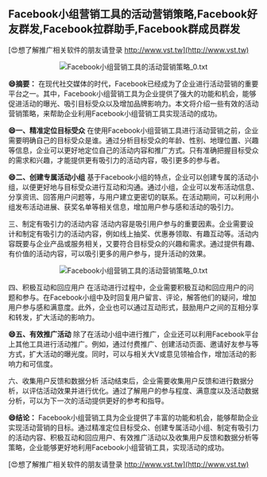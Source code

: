 ## **Facebook小组营销工具的活动营销策略,Facebook好友群发,Facebook拉群助手,Facebook群成员群发**

[😍想了解推广相关软件的朋友请登录 http://www.vst.tw](http://www.vst.tw)

 <center><img src="https://vst.tw/MP4/tuiguang/png/0.png" alt="Facebook小组营销工具的活动营销策略_0.txt"></center>

**😄摘要：**
在现代社交媒体的时代，Facebook已经成为了企业进行活动营销的重要平台之一。其中，Facebook小组营销工具为企业提供了强大的功能和机会，能够促进活动的曝光、吸引目标受众以及增加品牌影响力。本文将介绍一些有效的活动营销策略，来帮助企业利用Facebook小组营销工具实现活动的成功。

**😄一、精准定位目标受众**
在使用Facebook小组营销工具进行活动营销之前，企业需要明确自己的目标受众是谁。通过分析目标受众的年龄、性别、地理位置、兴趣等信息，企业可以更好地定位自己的活动内容和推广方式。只有准确把握目标受众的需求和兴趣，才能提供更有吸引力的活动内容，吸引更多的参与者。

**😄二、创建专属活动小组**
基于Facebook小组的特点，企业可以创建专属的活动小组，以便更好地与目标受众进行互动和沟通。通过小组，企业可以发布活动信息、分享资讯、回答用户问题等，与用户建立更密切的联系。在活动期间，可以利用小组发布活动进展、获奖名单等相关信息，增加用户参与感和活动的吸引力。

三、制定有吸引力的活动内容
活动内容是吸引用户参与的重要因素。企业需要设计和制定有吸引力的活动内容，例如线上抽奖、优惠券领取、有趣互动等。活动内容既要与企业产品或服务相关，又要符合目标受众的兴趣和需求。通过提供有趣、有价值的活动内容，可以吸引更多的用户参与，提升活动的效果。

 <center><img src="https://vst.tw/MP4/tuiguang/png/7.png" alt="Facebook小组营销工具的活动营销策略_0.txt"></center>

四、积极互动和回应用户
在活动进行过程中，企业需要积极互动和回应用户的问题和参与。在Facebook小组中及时回复用户留言、评论，解答他们的疑问，增加用户参与感和满意度。此外，企业也可以通过互动形式，鼓励用户之间的互相分享和转发，扩大活动的影响力。

**😄五、有效推广活动**
除了在活动小组中进行推广，企业还可以利用Facebook平台上其他工具进行活动推广。例如，通过付费推广、创建活动页面、邀请好友参与等方式，扩大活动的曝光度。同时，可以与相关大V或意见领袖合作，增加活动的影响力和可信度。

六、收集用户反馈和数据分析
活动结束后，企业需要收集用户反馈和进行数据分析，以评估活动效果并进行优化。通过了解用户的参与程度、满意度以及活动数据分析，可以为下一次的活动提供更好的参考和指导。

**😄结论：**
Facebook小组营销工具为企业提供了丰富的功能和机会，能够帮助企业实现活动营销的目标。通过精准定位目标受众、创建专属活动小组、制定有吸引力的活动内容、积极互动和回应用户、有效推广活动以及收集用户反馈和数据分析等策略，企业能够更好地利用Facebook小组营销工具，实现活动的成功。

[😍想了解推广相关软件的朋友请登录 http://www.vst.tw](http://www.vst.tw)



